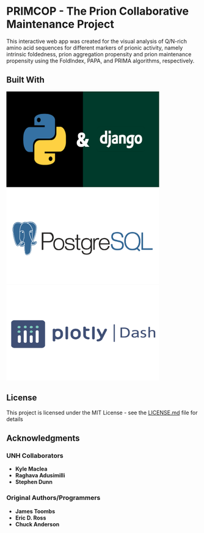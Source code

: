# PRIMCOP - The Prion Collaborative Maintenance Project

This interactive web app was created for the visual analysis of Q/N-rich amino acid sequences for different markers of prionic activity, namely intrinsic foldedness, prion aggregation propensity and prion maintenance propensity using the FoldIndex, PAPA, and PRIMA algorithms, respectively.

## Built With

<img width="400" height= "250" src="/images/logos/djangologo.png">
<img width="400" height= "250" src="/images/logos/pglogo.png">
<img width="400" height= "250" src="/images/logos/Plotly_Dash_logo.png">

## License

This project is licensed under the MIT License - see the [LICENSE.md](LICENSE.md) file for details

## Acknowledgments
### UNH Collaborators
- **Kyle Maclea**
- **Raghava Adusimilli**
- **Stephen Dunn**

### Original Authors/Programmers
- **James Toombs**
- **Eric D. Ross**
- **Chuck Anderson**